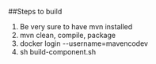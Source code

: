 ##Steps to build

1. Be very sure to have mvn installed
2. mvn clean, compile, package
3. docker login --username=mavencodev
4. sh build-component.sh


